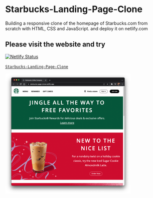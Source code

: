 # Starbucks-Landing-Page-Clone

Building a responsive clone of the homepage of Starbucks.com from scratch with HTML, CSS and JavaScript. and deploy it on netlify.com

## Please visit the website and try

[![Netlify Status](https://api.netlify.com/api/v1/badges/b458441e-72d1-479b-90bd-52aa2bcfc291/deploy-status)](https://app.netlify.com/sites/starbucks-page-clone/deploys)

<a href="https://starbucks-page-clone.netlify.app" target="_blank">`Starbucks-Landing-Page-Clone`</a>

<p align="left">
<img src="./img/pagescreenshot.jpeg" width="400"/>
</p>
